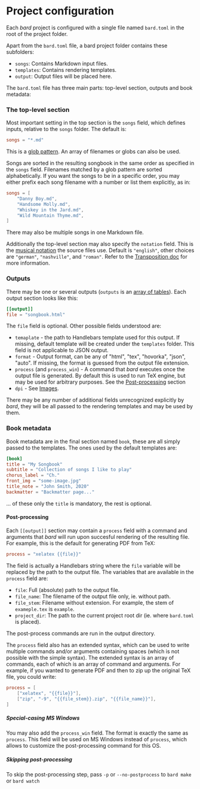 # Project configuration

Each _bard_ project is configured with a single file named `bard.toml` in the root of the project folder.

Apart from the `bard.toml` file, a bard project folder contains these subfolders:
 - `songs`: Contains Markdown input files.
 - `templates`: Contains rendering templates.
 - `output`: Output files will be placed here.

The `bard.toml` file has three main parts: top-level section, outputs and book metadata:

### The top-level section

Most important setting in the top section is the `songs` field, which defines inputs, relative to the `songs` folder. The default is:

```toml
songs = "*.md"
```

This is a [glob pattern](https://en.wikipedia.org/wiki/Glob_(programming)). 
An array of filenames or globs can also be used.

Songs are sorted in the resulting songbook in the same order as specified in the `songs` field.
Filenames matched by a glob pattern are sorted alphabetically. If you want the songs to be in a specific order,
you may either prefix each song filename with a number or list them explicitly, as in:

```toml
songs = [
    "Danny Boy.md",
    "Handsome Molly.md",
    "Whiskey in the Jard.md",
    "Wild Mountain Thyme.md",
]
```

There may also be multiple songs in one Markdown file.

Additionally the top-level section may also specify the `notation` field.
This is the [musical notation](https://en.wikipedia.org/wiki/Musical_note#12-tone_chromatic_scale) the source files use.
Default is `"english"`, other choices are `"german"`, `"nashville"`, and `"roman"`. Refer to the [Transposition doc](./transposition.md) for more information.

### Outputs

There may be one or several outputs (`outputs` is an [array of tables](https://github.com/toml-lang/toml#array-of-tables)).
Each output section looks like this:

```toml
[[output]]
file = "songbook.html"
```
The `file` field is optional. Other possible fields understood are:
  - `temaplate` - the path to Handlebars template used for this output. If missing, default template will be created
    under the `templates` folder. This field is not applicable to JSON output.
  - `format` - Output format, can be any of "html", "tex", "hovorka", "json", "auto". If missing, the format is
    guessed from the output file extension.
  - `process` (and `process_win`) - A command that _bard_ executes once the output file is generated.
    By default this is used to run TeX engine, but may be used for arbitrary purposes. See the [Post-processing](#post-processing) section
  - `dpi` - See [Images](./markdown.md#images).

There may be any number of additional fields unrecognized explicitly by _bard_, they will be all passed
to the rendering templates and may be used by them.


### Book metadata

Book metadata are in the final section named `book`, these are all simply passed to the templates.
The ones used by the default templates are:

```toml
[book]
title = "My Songbook"
subtitle = "Collection of songs I like to play"
chorus_label = "Ch."
front_img = "some-image.jpg"
title_note = "John Smith, 2020"
backmatter = "Backmatter page..."
```

... of these only the `title` is mandatory, the rest is optional.

#### Post-processing

Each `[[output]]` section may contain a `process` field with a command and arguments that _bard_ will
run upon succesful rendering of the resulting file.
For example, this is the default for generating PDF from TeX:

```toml
process = "xelatex {{file}}"
```

The field is actually a Handlebars string where the `file` variable will be replaced by the path to the output file.
The variables that are available in the `process` field are:

- `file`: Full (absolute) path to the output file.
- `file_name`: The filename of the output file only, ie. without path.
- `file_stem`: Filename without extension. For example, the stem of `exameple.tex` is `example`.
- `project_dir`: The path to the current project root dir (ie. where `bard.toml` is placed).

The post-process commands are run in the output directory.

The `process` field also has an extended syntax, which can be used to write multiple commands and/or arguments containing spaces (which is not possible with the simple syntax).
The extended syntax is an array of commands, each of which is an array of command and arguments.
For example, if you wanted to generate PDF and then to zip up the original TeX file, you could write:

```toml
process = [
    ["xelatex", "{{file}}"],
    ["zip", "-9", "{{file_stem}}.zip", "{{file_name}}"],
]
```

##### Special-casing MS Windows

You may also add the `process_win` field. The format is exactly the same as `process`.
This field will be used on MS Windows instead of `process`, which allows to customize the post-processing command for this OS.

##### Skipping post-processing

To skip the post-processing step, pass `-p` or `--no-postprocess` to `bard make` or `bard watch`
